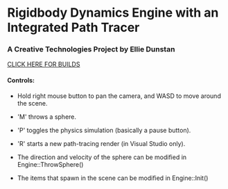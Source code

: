 # Rigidbody Dynamics Engine with an Integrated Path Tracer 
### A Creative Technologies Project by Ellie Dunstan

[CLICK HERE FOR BUILDS](https://github.com/e2-dunstan/CTP-Builds)

#### Controls:

- Hold right mouse button to pan the camera, and WASD to move around the scene.
- 'M' throws a sphere.
- 'P' toggles the physics simulation (basically a pause button).
- 'R' starts a new path-tracing render (in Visual Studio only).

- The direction and velocity of the sphere can be modified in Engine::ThrowSphere()
- The items that spawn in the scene can be modified in Engine::Init()
